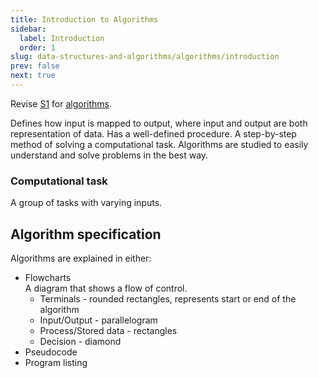 ```yaml
---
title: Introduction to Algorithms
sidebar:
  label: Introduction
  order: 1
slug: data-structures-and-algorithms/algorithms/introduction
prev: false
next: true
---
```


Revise [S1](https://s1.sahithyan.dev) for
[algorithms](https://s1.sahithyan.dev/programming-fundamentals/b-book/algorithms/).

Defines how input is mapped to output, where input and output are both
representation of data. Has a well-defined procedure. A step-by-step method of
solving a computational task. Algorithms are studied to easily understand and
solve problems in the best way.

### Computational task

A group of tasks with varying inputs.

## Algorithm specification

Algorithms are explained in either:

- Flowcharts  
  A diagram that shows a flow of control.
  - Terminals - rounded rectangles, represents start or end of the algorithm
  - Input/Output - parallelogram
  - Process/Stored data - rectangles
  - Decision - diamond
- Pseudocode
- Program listing
